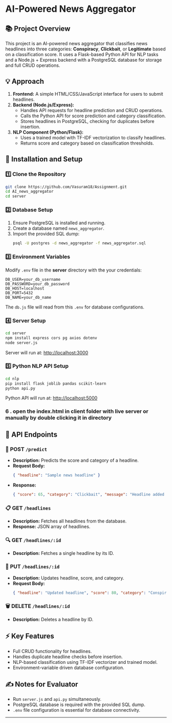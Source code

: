 
# AI-Powered News Aggregator

## 📚 Project Overview
This project is an AI-powered news aggregator that classifies news headlines into three categories: **Conspiracy**, **Clickbait**, or **Legitimate** based on a classification score. It uses a Flask-based Python API for NLP tasks and a Node.js + Express backend with a PostgreSQL database for storage and full CRUD operations.

## 💡 Approach
1. **Frontend:** A simple HTML/CSS/JavaScript interface for users to submit headlines.
2. **Backend (Node.js/Express):** 
   - Handles API requests for headline prediction and CRUD operations.
   - Calls the Python API for score prediction and category classification.
   - Stores headlines in PostgreSQL, checking for duplicates before insertion.
3. **NLP Component (Python/Flask):** 
   - Uses a trained model with TF-IDF vectorization to classify headlines.
   - Returns score and category based on classification thresholds.

## 🔧 Installation and Setup

### 1️⃣ Clone the Repository
```bash
git clone https://github.com/Vasuram18/Assignment.git
cd AI_news_aggregator
cd server
```

### 2️⃣ Database Setup
1. Ensure PostgreSQL is installed and running.  
2. Create a database named `news_aggregator`.  
3. Import the provided SQL dump:
   ```bash
   psql -U postgres -d news_aggregator -f news_aggregator.sql
   ```

### 3️⃣ Environment Variables
Modify `.env` file in the **server** directory with the your credentials:
```env
DB_USER=your_db_username
DB_PASSWORD=your_db_password
DB_HOST=localhost
DB_PORT=5432
DB_NAME=your_db_name
```
The `db.js` file will read from this `.env` for database configurations.

### 4️⃣ Server Setup
```bash
cd server
npm install express cors pg axios dotenv
node server.js
```
Server will run at: [http://localhost:3000](http://localhost:3000)

### 5️⃣ Python NLP API Setup
```bash
cd nlp
pip install flask joblib pandas scikit-learn
python api.py
```
Python API will run at: [http://localhost:5000](http://localhost:5000)

### 6 . open the index.html in client folder with live server or manually by double clicking it in directory

## 🔗 API Endpoints

### 🌟 **POST** `/predict`
- **Description:** Predicts the score and category of a headline.
- **Request Body:**
  ```json
  { "headline": "Sample news headline" }
  ```
- **Response:**
  ```json
  { "score": 65, "category": "Clickbait", "message": "Headline added successfully" }
  ```

### 📋 **GET** `/headlines`
- **Description:** Fetches all headlines from the database.
- **Response:** JSON array of headlines.

### 🔍 **GET** `/headlines/:id`
- **Description:** Fetches a single headline by its ID.

### 📝 **PUT** `/headlines/:id`
- **Description:** Updates headline, score, and category.
- **Request Body:**
  ```json
  { "headline": "Updated headline", "score": 80, "category": "Conspiracy" }
  ```

### 🗑️ **DELETE** `/headlines/:id`
- **Description:** Deletes a headline by ID.

## ⚡ Key Features
- Full CRUD functionality for headlines.
- Handles duplicate headline checks before insertion.
- NLP-based classification using TF-IDF vectorizer and trained model.
- Environment-variable driven database configuration.

## ✍️ Notes for Evaluator
- Run `server.js` and `api.py` simultaneously.
- PostgreSQL database is required with the provided SQL dump.
- `.env` file configuration is essential for database connectivity.

---


